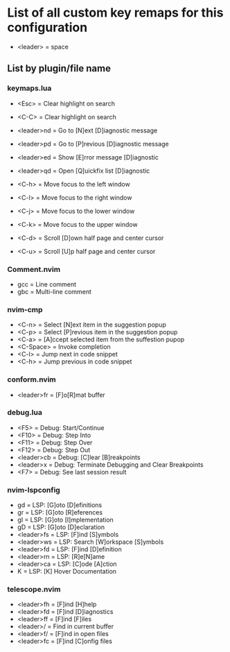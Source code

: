 # List of all custom key remaps for this configuration 

- \<leader> = space

## List by plugin/file name 

### keymaps.lua 

- \<Esc> = Clear highlight on search
- \<C-C> = Clear highlight on search

- \<leader>nd = Go to [N]ext [D]iagnostic message
- \<leader>pd = Go to [P]revious [D]iagnostic message
- \<leader>ed = Show [E]rror message [D]iagnostic
- \<leader>qd = Open [Q]uickfix list [D]iagnostic

- \<C-h> = Move focus to the left window
- \<C-l> = Move focus to the right window
- \<C-j> = Move focus to the lower window
- \<C-k> = Move focus to the upper window

- \<C-d> = Scroll [D]own half page and center cursor
- \<C-u> = Scroll [U]p half page and center cursor

### Comment.nvim

- gcc = Line comment
- gbc = Multi-line comment

### nvim-cmp

- \<C-n> = Select [N]ext item in the suggestion popup
- \<C-p> = Select [P]revious item in the suggestion popup
- \<C-a> = [A]ccept selected item from the suffestion pupop
- \<C-Space> = Invoke completion
- \<C-l> = Jump next in code snippet
- \<C-h> = Jump previous in code snippet

### conform.nvim

- \<leader>fr = [F]o[R]mat buffer

### debug.lua

- \<F5> = Debug: Start/Continue
- \<F10> = Debug: Step Into
- \<F11> = Debug: Step Over
- \<F12> = Debug: Step Out
- \<leader>cb = Debug: [C]lear [B]reakpoints
- \<leader>x = Debug: Terminate Debugging and Clear Breakpoints
- \<F7> = Debug: See last session result

### nvim-lspconfig

- gd = LSP: [G]oto [D]efinitions
- gr = LSP: [G]oto [R]eferences
- gI = LSP: [G]oto [I]mplementation
- gD = LSP: [G]oto [D]eclaration
- \<leader>fs = LSP: [F]ind [S]ymbols
- \<leader>ws = LSP: Search [W]orkspace [S]ymbols
- \<leader>fd = LSP: [F]ind [D]efinition
- \<leader>rn = LSP: [R]e[N]ame
- \<leader>ca = LSP: [C]ode [A]ction
- K = LSP: [K] Hover Documentation

### telescope.nvim

- \<leader>fh = [F]ind [H]help
- \<leader>fd = [F]ind [D]iagnostics
- \<leader>ff = [F]ind [F]iles
- \<leader>/ = Find in current buffer
- \<leader>f/ = [F]ind in open files
- \<leader>fc = [F]ind [C]onfig files
